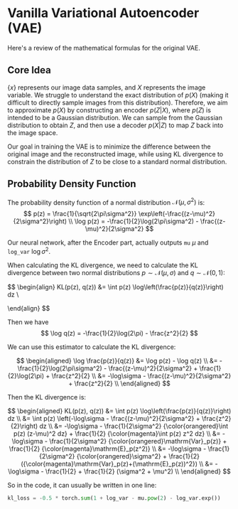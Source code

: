 # Vanilla Variational Autoencoder (VAE)

Here's a review of the mathematical formulas for the original VAE.

## Core Idea

$\{x\}$ represents our image data samples, and $X$ represents the image variable. We struggle to understand the exact distribution of $p(X)$ (making it difficult to directly sample images from this distribution). Therefore, we aim to approximate $p(X)$ by constructing an encoder $p(Z|X)$, where $p(Z)$ is intended to be a Gaussian distribution. We can sample from the Gaussian distribution to obtain $Z$, and then use a decoder $p(X|Z)$ to map $Z$ back into the image space.

Our goal in training the VAE is to minimize the difference between the original image and the reconstructed image, while using KL divergence to constrain the distribution of $Z$ to be close to a standard normal distribution.

## Probability Density Function

The probability density function of a normal distribution $\mathcal{N}(\mu, \sigma^2)$ is:
$$
p(z) = \frac{1}{\sqrt{2\pi\sigma^2}} \exp\left(-\frac{(z-\mu)^2}{2\sigma^2}\right) \\
\log p(z) = -\frac{1}{2}\log(2\pi\sigma^2) - \frac{(z-\mu)^2}{2\sigma^2}
$$

Our neural network, after the Encoder part, actually outputs `mu` $\mu$ and `log_var` $\log \sigma^2$.

When calculating the KL divergence, we need to calculate the KL divergence between two normal distributions $p\sim \mathcal{N}(\mu, \sigma)$ and $q\sim \mathcal{N}(0,1)$:

$$
\begin{align}
KL(p(z), q(z))
&= \int p(z) \log\left(\frac{p(z)}{q(z)}\right) dz \\ 

\end{align}
$$

Then we have
$$
\log q(z) = -\frac{1}{2}\log(2\pi) - \frac{z^2}{2}
$$

We can use this estimator to calculate the KL divergence:

$$
\begin{aligned}
\log \frac{p(z)}{q(z)} &= \log p(z) - \log q(z) \\
&= -\frac{1}{2}\log(2\pi\sigma^2) - \frac{(z-\mu)^2}{2\sigma^2} + \frac{1}{2}\log(2\pi) + \frac{z^2}{2} \\
&= -\log\sigma - \frac{(z-\mu)^2}{2\sigma^2} + \frac{z^2}{2} \\
\end{aligned}
$$

Then the KL divergence is:

$$
\begin{aligned}
KL(p(z), q(z)) &= \int p(z) \log\left(\frac{p(z)}{q(z)}\right) dz \\
&= \int p(z) \left(-\log\sigma - \frac{(z-\mu)^2}{2\sigma^2} + \frac{z^2}{2}\right) dz \\
&= -\log\sigma - \frac{1}{2\sigma^2} {\color{orangered}\int p(z) (z-\mu)^2 dz} + \frac{1}{2} {\color{magenta}\int p(z) z^2 dz} \\
&= -\log\sigma - \frac{1}{2\sigma^2} {\color{orangered}\mathrm{Var}_p(z)} + \frac{1}{2} {\color{magenta}\mathrm{E}_p(z^2)} \\
&= -\log\sigma - \frac{1}{2\sigma^2} {\color{orangered}\sigma^2} + \frac{1}{2} ({\color{magenta}\mathrm{Var}_p(z)+(\mathrm{E}_p(z))^2}) \\
&= -\log\sigma - \frac{1}{2} + \frac{1}{2} (\sigma^2 + \mu^2) \\
\end{aligned}
$$

So in the code, it can usually be written in one line:
```python
kl_loss = -0.5 * torch.sum(1 + log_var - mu.pow(2) - log_var.exp())
```